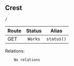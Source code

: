 ## Crest

`/`

| Route         | Status        |Alias|
| ------------- |:-------------:|:-------------:|
| GET           |`Works`|`status()`|

Relations:
```
    No relations
```